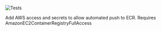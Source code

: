 ![Tests](https://github.com/hau-ifs/ci_cd_fastapi/actions/workflows/tests.yml/badge.svg)


Add AWS access and secrets to allow automated push to ECR.
Requires AmazonEC2ContainerRegistryFullAccess